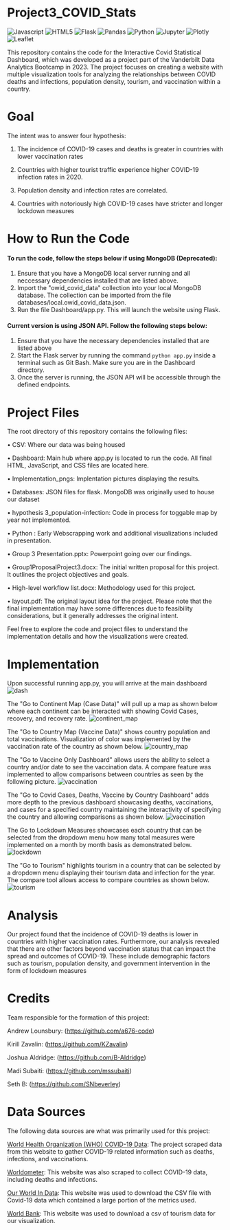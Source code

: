 # Project3_COVID_Stats
![Javascript](https://img.shields.io/badge/JavaScript-323330?style=for-the-badge&logo=javascript&logoColor=F7DF1E)
![HTML5](https://img.shields.io/badge/HTML5-E34F26?style=for-the-badge&logo=html5&logoColor=white)
![Flask](https://img.shields.io/badge/Flask-000000?style=for-the-badge&logo=flask&logoColor=white)
![Pandas](https://img.shields.io/badge/Pandas-2C2D72?style=for-the-badge&logo=pandas&logoColor=white)
![Python](https://img.shields.io/badge/Python-FFD43B?style=for-the-badge&logo=python&logoColor=blue)
![Jupyter](https://img.shields.io/badge/Jupyter-F37626.svg?&style=for-the-badge&logo=Jupyter&logoColor=white)
![Plotly](https://img.shields.io/badge/Plotly-239120?style=for-the-badge&logo=plotly&logoColor=white)
![Leaflet](https://img.shields.io/badge/Leaflet-199900?style=for-the-badge&logo=Leaflet&logoColor=white)

This repository contains the code for the Interactive Covid Statistical Dashboard, which was developed as a project part of the Vanderbilt Data Analytics Bootcamp in 2023. The project focuses on creating a website with multiple visualization tools for analyzing the relationships between COVID deaths and infections, population density, tourism, and vaccination within a country.

# Goal
The intent was to answer four hypothesis:

1. The incidence of COVID-19 cases and deaths is greater in countries with lower vaccination rates
  
2.	Countries with higher tourist traffic experience higher COVID-19 infection rates in 2020.

3.	Population density and infection rates are correlated. 
	
4.	Countries with notoriously high COVID-19 cases have stricter and longer lockdown measures 

# How to Run the Code
#### To run the code, follow the steps below if using MongoDB (Deprecated):

1. Ensure that you have a MongoDB local server running and all neccessary dependencies installed that are listed above.
2. Import the "owid_covid_data" collection into your local MongoDB database. The collection can be imported from the file databases/local.owid_covid_data.json.
3. Run the file Dashboard/app.py. This will launch the website using Flask.

#### Current version is using JSON API. Follow the following steps below:

1. Ensure that you have the necessary dependencies installed that are listed above
2. Start the Flask server by running the command `python app.py` inside a terminal such as Git Bash. Make sure you are in the Dashboard directory.
3. Once the server is running, the JSON API will be accessible through the defined endpoints.

# Project Files
The root directory of this repository contains the following files:

• CSV: Where our data was being housed

• Dashboard: Main hub where app.py is located to run the code. All final HTML, JavaScript, and CSS files are located here.

• Implementation_pngs: Implentation pictures displaying the results.

• Databases: JSON files for flask. MongoDB was originally used to house our dataset

• hypothesis 3_population-infection: Code in process for toggable map by year not implemented.

• Python : Early Webscrapping work and additional visualizations included in presentation.

• Group 3 Presentation.pptx: Powerpoint going over our findings.

• Group1ProposalProject3.docx: The initial written proposal for this project. It outlines the project objectives and goals.

• High-level workflow list.docx: Methodology used for this project.

• layout.pdf: The original layout idea for the project. Please note that the final implementation may have some differences due to feasibility considerations, but it generally addresses the original intent.

Feel free to explore the code and project files to understand the implementation details and how the visualizations were created.

# Implementation
Upon successful running app.py, you will arrive at the main dashboard
![dash](Implementation_pngs/Dashboard.png)

The "Go to Continent Map (Case Data)" will pull up a map as shown below where each continent can be interacted with showing Covid Cases, recovery, and recovery rate.
![continent_map](Implementation_pngs/Continent_Map.png)

The "Go to Country Map (Vaccine Data)" shows country population and total vaccinations. Visualization of color was implemented by the vaccination rate of the country as shown below.
![country_map](Implementation_pngs/Country_Map.png)

The "Go to Vaccine Only Dashboard" allows users the ability to select a country and/or date to see the vaccination data. A compare feature was implemented to allow comparisons between countries as seen by the following picture.
![vaccination](Implementation_pngs/Vaccination.png)

The "Go to Covid Cases, Deaths, Vaccine by Country Dashboard" adds more depth to the previous dashboard showcasing deaths, vaccinations, and cases for a specified country maintaining the interactivity of specifying the country and allowing comparisons as shown below.
![vaccination](Implementation_pngs/AllDash.png)

The Go to Lockdown Measures showcases each country that can be selected from the dropdown menu how many total measures were implemented on a month by month basis as demonstrated below.
![lockdown](Implementation_pngs/Lockdown.png)

The "Go to Tourism" highlights tourism in a country that can be selected by a dropdown menu displaying their tourism data and infection for the year. The compare tool allows access to compare countries as shown below.
![tourism](Implementation_pngs/Tourism.png)

# Analysis

Our project found that the incidence of COVID-19 deaths is lower in countries with higher vaccination rates. 
Furthermore, our analysis revealed that there are other factors beyond vaccination status that can impact the spread and outcomes of COVID-19. These include demographic factors such as tourism, population density, and government intervention in the form of lockdown measures

# Credits
Team responsible for the formation of this project:

Andrew Lounsbury: (https://github.com/a676-code)

Kirill Zavalin: (https://github.com/KZavalin)

Joshua Aldridge: (https://github.com/B-Aldridge)

Madi Subaiti: (https://github.com/mssubaiti)

Seth B: (https://github.com/SNbeverley)

# Data Sources
The following data sources are what was primarily used for this project:

[World Health Organization (WHO) COVID-19 Data](https://covid19.who.int/data): The project scraped data from this website to gather COVID-19 related information such as deaths, infections, and vaccinations.

[Worldometer](https://www.worldometers.info/coronavirus/): This website was also scraped to collect COVID-19 data, including deaths and infections.

[Our World In Data](https://ourworldindata.org/covid-vaccinations): This website was used to download the CSV file with Covid-19 data which contained a large portion of the metrics used.

[World Bank](https://data.worldbank.org/indicator/ST.INT.ARVL?end=2020&start=2020&view=map&year=2020): This website was used to download a csv of tourism data for our visualization.



